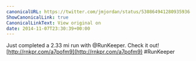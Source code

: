 ```yaml
---
canonicalURL: https://twitter.com/jmjordan/status/530864941280935936
ShowCanonicalLink: true
CanonicalLinkText: View original on
date: 2014-11-07T23:30:39+00:00
---
```

Just completed a 2.33 mi run with @RunKeeper. Check it out! [http://rnkpr.com/a7pofm9](http://rnkpr.com/a7pofm9) #RunKeeper